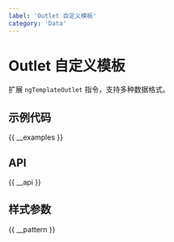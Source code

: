 ```yaml
---
label: 'Outlet 自定义模板'
category: 'Data'
---
```


# Outlet 自定义模板

扩展 `ngTemplateOutlet` 指令，支持多种数据格式。

## 示例代码

{{ __examples }}

## API

{{ __api }}

## 样式参数

{{ __pattern }}
